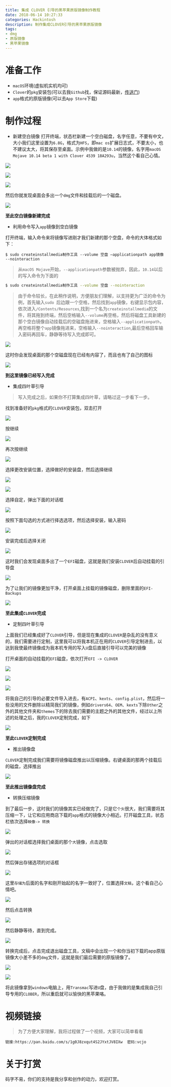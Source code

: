 ```yaml
---
title: 集成 CLOVER 引导的黑苹果原版镜像制作教程
date: 2018-06-14 10:27:33
categories: Hackintosh
description: 制作集成CLOVER引导的黑苹果原版镜像
tags:
- dmg
- 原版镜像
- 黑苹果镜像
---
```


# 准备工作
- `macOS`环境(虚拟机实机均可)
- `Clover`的`pkg`安装包(可以去我`Github`找，保证源码最新，[传送门](https://github.com/athlonreg/Clover_Build/tree/master/build))
- `app`格式的原版镜像(可以去`App Store`下载)

# 制作过程
- 新建空白镜像
打开终端，状态栏新建一个空白磁盘，名字任意，不要有中文，大小我们这里设置为`6.8G`，格式为`HFS`，即`mac os`扩展日志式，不要太小，也不建议太大，将其保存至桌面。示例中我做的是`10.14`的镜像，名字用`macOS Mojave 10.14 beta 1 with Clover 4539 18A293u`，当然这个看自己心情。

![](http://ovefvi4g3.bkt.clouddn.com/15289438539084.jpg)

![](http://ovefvi4g3.bkt.clouddn.com/15289439526117.jpg)

![](http://ovefvi4g3.bkt.clouddn.com/15289440105315.jpg)

然后你就发现桌面会多出一个`dmg`文件和挂载后的一个磁盘。

![](http://ovefvi4g3.bkt.clouddn.com/15289441649195.jpg)

**至此空白镜像新建完成**

- 利用命令写入`app`镜像到空白镜像

打开终端，输入命令来将镜像写进刚才我们新建的那个空盘，命令的大体格式如下：

```
$ sudo createinstallmedia制作工具 --volume 空盘 –applicationpath app镜像 --nointeraction
```

> 从`macOS Mojave`开始，`--applicationpath`参数被抛弃，因此，`10.14`以后的写入命令为下面的

```bash
$ sudo createinstallmedia制作工具 --volume 空盘 --nointeraction
```

> 由于命令较长，在此稍作说明，方便朋友们理解，以支持更为广泛的命令为例，首先输入`sudo `后边跟一个空格，然后找到`app`镜像，右键显示包内容，依次进入`/Contents/Resources`,找到一个名为`createinstallmedia`的文件，将其拖到终端，然后空格输入`--volume`再空格，然后将磁盘工具新建的那个空白镜像自动挂载后的空磁盘拖进来，空格输入`--applicationpath`，再空格将整个`app`镜像拖进来，空格输入`--nointeraction`,最后空格回车输入密码再回车，静静等待写入完成即可。

![](http://ovefvi4g3.bkt.clouddn.com/15289444930934.jpg)

这时你会发现桌面的那个空磁盘现在已经有内容了，而且也有了自己的图标

![](http://ovefvi4g3.bkt.clouddn.com/15289445980969.jpg)

**到这里镜像已经写入完成**

- 集成四叶草引导

> 写入完成之后，如果你不打算集成四叶草，请略过这一步看下一步。

找到准备好的`pkg`格式的`CLOVER`安装包，双击打开

![](http://ovefvi4g3.bkt.clouddn.com/15289448692805.jpg)

按继续

![](http://ovefvi4g3.bkt.clouddn.com/15289449004194.jpg)

再次按继续

![](http://ovefvi4g3.bkt.clouddn.com/15289449130600.jpg)

选择更改安装位置，选择做好的安装盘，然后选择继续

![](http://ovefvi4g3.bkt.clouddn.com/15289449445201.jpg)

![](http://ovefvi4g3.bkt.clouddn.com/15289449926727.jpg)

选择自定，弹出下面的对话框

![](http://ovefvi4g3.bkt.clouddn.com/15289452242278.jpg)

按照下面勾选的方式进行择选选项，然后选择安装，输入密码

![](http://ovefvi4g3.bkt.clouddn.com/15289451488498.jpg)

安装完成后选择关闭

![](http://ovefvi4g3.bkt.clouddn.com/15289452782292.jpg)

这时我们会发现桌面多出了一个`EFI`磁盘，这就是我们安装`CLOVER`后自动挂载的引导盘

![](http://ovefvi4g3.bkt.clouddn.com/15289457361369.jpg)

为了让我们的镜像更加干净，打开桌面上挂载的镜像磁盘，删除里面的`EFI-Backups`

![](http://ovefvi4g3.bkt.clouddn.com/15289454218633.jpg)

**至此集成`CLOVER`完成**

- 定制四叶草引导

上面我们已经集成好了`CLOVER`引导，但是现在集成的`CLOVER`是杂乱的没有意义的，我们需要进行定制，这里我可以将我本机正在用的`CLOVER`引导定制进去，以达到我使最终镜像成为我本机专用的写入`U`盘后直接引导可以完美的镜像

打开桌面的自动挂载的`EFI`磁盘，依次打开`EFI -> CLOVER`

![](http://ovefvi4g3.bkt.clouddn.com/15289457803375.jpg)

![](http://ovefvi4g3.bkt.clouddn.com/15289457872379.jpg)

![](http://ovefvi4g3.bkt.clouddn.com/15289457949944.jpg)

将我自己的引导的必要文件导入进去，有`ACPI`、`kexts`、`config.plist`，然后将一些没用的文件删除以精简我们的镜像，例如`drivers64`、`OEM`、`kexts`下除`Other`之外的其他文件夹和`themes`下的除去我们需要的主题之外的其他文件，经过以上所述的处理之后，我的`CLOVER`定制完成，如下

![](http://ovefvi4g3.bkt.clouddn.com/15289461768241.jpg)

**至此`CLOVER`定制完成**

- 推出镜像盘

`CLOVER`定制完成我们需要将镜像磁盘推出以压缩镜像。右键桌面的那两个挂载后的磁盘，选择推出

![](http://ovefvi4g3.bkt.clouddn.com/15289462969571.jpg)

**至此推出镜像盘完成**

- 转换压缩镜像

到了最后一步，这时我们的镜像其实已经做完了，只是它`个头`很大，我们需要将其压缩一下，让它和应用商店下载的`app`格式的镜像大小相近。打开磁盘工具，状态栏依次选择`映像-> 转换`

![](http://ovefvi4g3.bkt.clouddn.com/15289465213040.jpg)

弹出的对话框选择我们桌面的那个`大`镜像，点击选取

![](http://ovefvi4g3.bkt.clouddn.com/15289465707057.jpg)

然后弹出存储选项的对话框

![](http://ovefvi4g3.bkt.clouddn.com/15289466327715.jpg)

这里`存储为`后面的名字和刚开始起的名字一致好了，位置选择`文稿`，这个看自己心情吧。

![](http://ovefvi4g3.bkt.clouddn.com/15289467382397.jpg)

然后点击转换

![](http://ovefvi4g3.bkt.clouddn.com/15289467783389.jpg)

然后静静等待，直到完成。

![](http://ovefvi4g3.bkt.clouddn.com/15289468624281.jpg)

转换完成后，点击完成退出磁盘工具，文稿中会出现一个和你当初下载的app原版镜像大小差不多的`dmg`文件，这就是我们最后需要的原版镜像了。

![](http://ovefvi4g3.bkt.clouddn.com/15289469150367.jpg)

![](http://ovefvi4g3.bkt.clouddn.com/15289469712986.jpg)

将此镜像拿到`windows`电脑上，用`Transmac`写进`U`盘，由于我做的是集成我自己引导专用的`CLOBER`，所以重启就可以愉快的黑苹果咯。

# 视频链接
> 为了方便大家理解，我将过程做了一个视频，大家可以简单看看

```
链接:https://pan.baidu.com/s/1g0J8zxqut4S2JYxtJV8IXw  密码:vcjo
```

# 关于打赏
码字不易，你们的支持是我分享和创作的动力，欢迎打赏。


